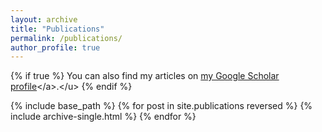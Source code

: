 ```yaml
---
layout: archive
title: "Publications"
permalink: /publications/
author_profile: true
---
```


{% if true %}
  You can also find my articles on [my Google Scholar profile]("https://scholar.google.com/citations?user=tEtS1roAAAAJ&hl=en&authuser=1")</a>.</u>
{% endif %}

{% include base_path %}
{% for post in site.publications reversed %}
  {% include archive-single.html %}
{% endfor %}
